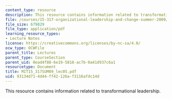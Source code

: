 ```yaml
---
content_type: resource
description: This resource contains information related to transformational leadership.
file: /courses/15-317-organizational-leadership-and-change-summer-2009/93134d714d44ff42126af3116afdc14d_MIT15_317SUM09_lec05.pdf
file_size: 679829
file_type: application/pdf
learning_resource_types:
- Lecture Notes
license: https://creativecommons.org/licenses/by-nc-sa/4.0/
ocw_type: OCWFile
parent_title: Lectures
parent_type: CourseSection
parent_uid: 0ead4f88-6e19-5818-ac7b-0a41d937c6a1
resourcetype: Document
title: MIT15_317SUM09_lec05.pdf
uid: 93134d71-4d44-ff42-126a-f3116afdc14d
---
```

This resource contains information related to transformational leadership.